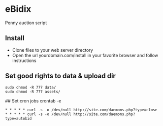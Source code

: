 # eBidix
Penny auction script

## Install
* Clone files to your web server directory
* Open the url yourdomain.com/install in your favorite browser and follow instructions

## Set good rights to data & upload dir
```
sudo chmod -R 777 data/
sudo chmod -R 777 assets/
```

## Set cron jobs
crontab -e
```
* * * * * curl -s -o /dev/null http://site.com/daemons.php?type=close 
* * * * * curl -s -o /dev/null http://site.com/daemons.php?type=autobid
```
